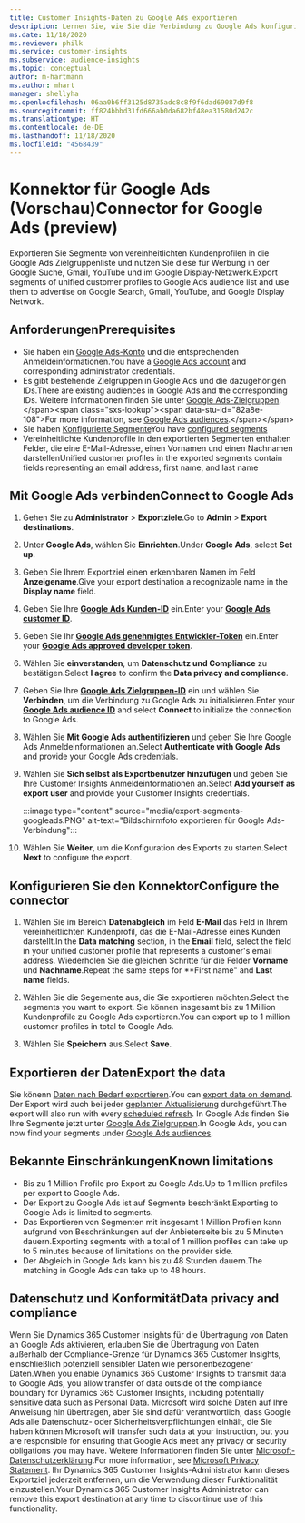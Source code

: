 ```yaml
---
title: Customer Insights-Daten zu Google Ads exportieren
description: Lernen Sie, wie Sie die Verbindung zu Google Ads konfigurieren.
ms.date: 11/18/2020
ms.reviewer: philk
ms.service: customer-insights
ms.subservice: audience-insights
ms.topic: conceptual
author: m-hartmann
ms.author: mhart
manager: shellyha
ms.openlocfilehash: 06aa0b6ff3125d8735adc8c8f9f6dad69087d9f8
ms.sourcegitcommit: ff824bbbd31fd666ab0da682bf48ea31580d242c
ms.translationtype: HT
ms.contentlocale: de-DE
ms.lasthandoff: 11/18/2020
ms.locfileid: "4568439"
---
```

# <a name="connector-for-google-ads-preview"></a><span data-ttu-id="82a8e-103">Konnektor für Google Ads (Vorschau)</span><span class="sxs-lookup"><span data-stu-id="82a8e-103">Connector for Google Ads (preview)</span></span>

<span data-ttu-id="82a8e-104">Exportieren Sie Segmente von vereinheitlichten Kundenprofilen in die Google Ads Zielgruppenliste und nutzen Sie diese für Werbung in der Google Suche, Gmail, YouTube und im Google Display-Netzwerk.</span><span class="sxs-lookup"><span data-stu-id="82a8e-104">Export segments of unified customer profiles to Google Ads audience list and use them to advertise on Google Search, Gmail, YouTube, and Google Display Network.</span></span> 

## <a name="prerequisites"></a><span data-ttu-id="82a8e-105">Anforderungen</span><span class="sxs-lookup"><span data-stu-id="82a8e-105">Prerequisites</span></span>

-   <span data-ttu-id="82a8e-106">Sie haben ein [Google Ads-Konto](https://ads.google.com/) und die entsprechenden Anmeldeinformationen.</span><span class="sxs-lookup"><span data-stu-id="82a8e-106">You have a [Google Ads account](https://ads.google.com/) and corresponding administrator credentials.</span></span>
-   <span data-ttu-id="82a8e-107">Es gibt bestehende Zielgruppen in Google Ads und die dazugehörigen IDs.</span><span class="sxs-lookup"><span data-stu-id="82a8e-107">There are existing audiences in Google Ads and the corresponding IDs.</span></span> <span data-ttu-id="82a8e-108">Weitere Informationen finden Sie unter [Google Ads-Zielgruppen](https://support.google.com/google-ads/answer/7558048?hl=en#:~:text=Audience%20lists%20is%20a%20section,Display%20Network%20through%20remarketing%20campaigns.).</span><span class="sxs-lookup"><span data-stu-id="82a8e-108">For more information, see [Google Ads audiences](https://support.google.com/google-ads/answer/7558048?hl=en#:~:text=Audience%20lists%20is%20a%20section,Display%20Network%20through%20remarketing%20campaigns.).</span></span>
-   <span data-ttu-id="82a8e-109">Sie haben [Konfigurierte Segmente](segments.md)</span><span class="sxs-lookup"><span data-stu-id="82a8e-109">You have [configured segments](segments.md)</span></span>
-   <span data-ttu-id="82a8e-110">Vereinheitlichte Kundenprofile in den exportierten Segmenten enthalten Felder, die eine E-Mail-Adresse, einen Vornamen und einen Nachnamen darstellen</span><span class="sxs-lookup"><span data-stu-id="82a8e-110">Unified customer profiles in the exported segments contain fields representing an email address, first name, and last name</span></span>

## <a name="connect-to-google-ads"></a><span data-ttu-id="82a8e-111">Mit Google Ads verbinden</span><span class="sxs-lookup"><span data-stu-id="82a8e-111">Connect to Google Ads</span></span>

1. <span data-ttu-id="82a8e-112">Gehen Sie zu **Administrator** > **Exportziele**.</span><span class="sxs-lookup"><span data-stu-id="82a8e-112">Go to **Admin** > **Export destinations**.</span></span>

1. <span data-ttu-id="82a8e-113">Unter **Google Ads**, wählen Sie **Einrichten**.</span><span class="sxs-lookup"><span data-stu-id="82a8e-113">Under **Google Ads**, select **Set up**.</span></span>

1. <span data-ttu-id="82a8e-114">Geben Sie Ihrem Exportziel einen erkennbaren Namen im Feld **Anzeigename**.</span><span class="sxs-lookup"><span data-stu-id="82a8e-114">Give your export destination a recognizable name in the **Display name** field.</span></span>

1. <span data-ttu-id="82a8e-115">Geben Sie Ihre **[Google Ads Kunden-ID](https://support.google.com/google-ads/answer/1704344)** ein.</span><span class="sxs-lookup"><span data-stu-id="82a8e-115">Enter your **[Google Ads customer ID](https://support.google.com/google-ads/answer/1704344)**.</span></span>

1. <span data-ttu-id="82a8e-116">Geben Sie Ihr **[Google Ads genehmigtes Entwickler-Token](https://developers.google.com/google-ads/api/docs/first-call/dev-token)** ein.</span><span class="sxs-lookup"><span data-stu-id="82a8e-116">Enter your **[Google Ads approved developer token](https://developers.google.com/google-ads/api/docs/first-call/dev-token)**.</span></span>

1. <span data-ttu-id="82a8e-117">Wählen Sie **einverstanden**, um **Datenschutz und Compliance** zu bestätigen.</span><span class="sxs-lookup"><span data-stu-id="82a8e-117">Select **I agree** to confirm the **Data privacy and compliance**.</span></span>

1. <span data-ttu-id="82a8e-118">Geben Sie Ihre **[Google Ads Zielgruppen-ID](https://support.google.com/google-ads/answer/7558048?hl=en#:~:text=Audience%20lists%20is%20a%20section,Display%20Network%20through%20remarketing%20campaigns.)** ein und wählen Sie **Verbinden**, um die Verbindung zu Google Ads zu initialisieren.</span><span class="sxs-lookup"><span data-stu-id="82a8e-118">Enter your **[Google Ads audience ID](https://support.google.com/google-ads/answer/7558048?hl=en#:~:text=Audience%20lists%20is%20a%20section,Display%20Network%20through%20remarketing%20campaigns.)** and select **Connect** to initialize the connection to Google Ads.</span></span>

1. <span data-ttu-id="82a8e-119">Wählen Sie **Mit Google Ads authentifizieren** und geben Sie Ihre Google Ads Anmeldeinformationen an.</span><span class="sxs-lookup"><span data-stu-id="82a8e-119">Select **Authenticate with Google Ads** and provide your Google Ads credentials.</span></span>

1. <span data-ttu-id="82a8e-120">Wählen Sie **Sich selbst als Exportbenutzer hinzufügen** und geben Sie Ihre Customer Insights Anmeldeinformationen an.</span><span class="sxs-lookup"><span data-stu-id="82a8e-120">Select **Add yourself as export user** and provide your Customer Insights credentials.</span></span>

   :::image type="content" source="media/export-segments-googleads.PNG" alt-text="Bildschirmfoto exportieren für Google Ads-Verbindung":::

1. <span data-ttu-id="82a8e-122">Wählen Sie **Weiter**, um die Konfiguration des Exports zu starten.</span><span class="sxs-lookup"><span data-stu-id="82a8e-122">Select **Next** to configure the export.</span></span>

## <a name="configure-the-connector"></a><span data-ttu-id="82a8e-123">Konfigurieren Sie den Konnektor</span><span class="sxs-lookup"><span data-stu-id="82a8e-123">Configure the connector</span></span>

1. <span data-ttu-id="82a8e-124">Wählen Sie im Bereich **Datenabgleich** im Feld **E-Mail** das Feld in Ihrem vereinheitlichten Kundenprofil, das die E-Mail-Adresse eines Kunden darstellt.</span><span class="sxs-lookup"><span data-stu-id="82a8e-124">In the **Data matching** section, in the **Email** field, select the field in your unified customer profile that represents a customer's email address.</span></span> <span data-ttu-id="82a8e-125">Wiederholen Sie die gleichen Schritte für die Felder **Vorname** und **Nachname**.</span><span class="sxs-lookup"><span data-stu-id="82a8e-125">Repeat the same steps for \*\*First name" and **Last name** fields.</span></span>

1. <span data-ttu-id="82a8e-126">Wählen Sie die Segemente aus, die Sie exportieren möchten.</span><span class="sxs-lookup"><span data-stu-id="82a8e-126">Select the segments you want to export.</span></span> <span data-ttu-id="82a8e-127">Sie können insgesamt bis zu 1 Million Kundenprofile zu Google Ads exportieren.</span><span class="sxs-lookup"><span data-stu-id="82a8e-127">You can export up to 1 million customer profiles in total to Google Ads.</span></span>

1. <span data-ttu-id="82a8e-128">Wählen Sie **Speichern** aus.</span><span class="sxs-lookup"><span data-stu-id="82a8e-128">Select **Save**.</span></span>

## <a name="export-the-data"></a><span data-ttu-id="82a8e-129">Exportieren der Daten</span><span class="sxs-lookup"><span data-stu-id="82a8e-129">Export the data</span></span>

<span data-ttu-id="82a8e-130">Sie könenn [Daten nach Bedarf exportieren](export-destinations.md).</span><span class="sxs-lookup"><span data-stu-id="82a8e-130">You can [export data on demand](export-destinations.md).</span></span> <span data-ttu-id="82a8e-131">Der Export wird auch bei jeder [geplanten Aktualisierung](system.md#schedule-tab) durchgeführt.</span><span class="sxs-lookup"><span data-stu-id="82a8e-131">The export will also run with every [scheduled refresh](system.md#schedule-tab).</span></span> <span data-ttu-id="82a8e-132">In Google Ads finden Sie Ihre Segmente jetzt unter [Google Ads Zielgruppen](https://support.google.com/google-ads/answer/7558048?hl=en/).</span><span class="sxs-lookup"><span data-stu-id="82a8e-132">In Google Ads, you can now find your segments under [Google Ads audiences](https://support.google.com/google-ads/answer/7558048?hl=en/).</span></span>

## <a name="known-limitations"></a><span data-ttu-id="82a8e-133">Bekannte Einschränkungen</span><span class="sxs-lookup"><span data-stu-id="82a8e-133">Known limitations</span></span>

- <span data-ttu-id="82a8e-134">Bis zu 1 Million Profile pro Export zu Google Ads.</span><span class="sxs-lookup"><span data-stu-id="82a8e-134">Up to 1 million profiles per export to Google Ads.</span></span>
- <span data-ttu-id="82a8e-135">Der Export zu Google Ads ist auf Segmente beschränkt.</span><span class="sxs-lookup"><span data-stu-id="82a8e-135">Exporting to Google Ads is limited to segments.</span></span>
- <span data-ttu-id="82a8e-136">Das Exportieren von Segmenten mit insgesamt 1 Million Profilen kann aufgrund von Beschränkungen auf der Anbieterseite bis zu 5 Minuten dauern.</span><span class="sxs-lookup"><span data-stu-id="82a8e-136">Exporting segments with a total of 1 million profiles can take up to 5 minutes because of limitations on the provider side.</span></span> 
- <span data-ttu-id="82a8e-137">Der Abgleich in Google Ads kann bis zu 48 Stunden dauern.</span><span class="sxs-lookup"><span data-stu-id="82a8e-137">The matching in Google Ads can take up to 48 hours.</span></span>

## <a name="data-privacy-and-compliance"></a><span data-ttu-id="82a8e-138">Datenschutz und Konformität</span><span class="sxs-lookup"><span data-stu-id="82a8e-138">Data privacy and compliance</span></span>

<span data-ttu-id="82a8e-139">Wenn Sie Dynamics 365 Customer Insights für die Übertragung von Daten an Google Ads aktivieren, erlauben Sie die Übertragung von Daten außerhalb der Compliance-Grenze für Dynamics 365 Customer Insights, einschließlich potenziell sensibler Daten wie personenbezogener Daten.</span><span class="sxs-lookup"><span data-stu-id="82a8e-139">When you enable Dynamics 365 Customer Insights to transmit data to Google Ads, you allow transfer of data outside of the compliance boundary for Dynamics 365 Customer Insights, including potentially sensitive data such as Personal Data.</span></span> <span data-ttu-id="82a8e-140">Microsoft wird solche Daten auf Ihre Anweisung hin übertragen, aber Sie sind dafür verantwortlich, dass Google Ads alle Datenschutz- oder Sicherheitsverpflichtungen einhält, die Sie haben können.</span><span class="sxs-lookup"><span data-stu-id="82a8e-140">Microsoft will transfer such data at your instruction, but you are responsible for ensuring that Google Ads meet any privacy or security obligations you may have.</span></span> <span data-ttu-id="82a8e-141">Weitere Informationen finden Sie unter [Microsoft-Datenschutzerklärung](https://go.microsoft.com/fwlink/?linkid=396732).</span><span class="sxs-lookup"><span data-stu-id="82a8e-141">For more information, see [Microsoft Privacy Statement](https://go.microsoft.com/fwlink/?linkid=396732).</span></span>
<span data-ttu-id="82a8e-142">Ihr Dynamics 365 Customer Insights-Administrator kann dieses Exportziel jederzeit entfernen, um die Verwendung dieser Funktionalität einzustellen.</span><span class="sxs-lookup"><span data-stu-id="82a8e-142">Your Dynamics 365 Customer Insights Administrator can remove this export destination at any time to discontinue use of this functionality.</span></span>
